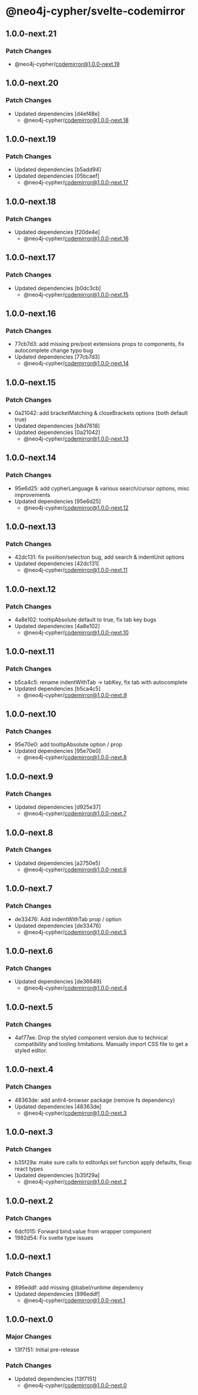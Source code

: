 # @neo4j-cypher/svelte-codemirror

## 1.0.0-next.21

### Patch Changes

- @neo4j-cypher/codemirror@1.0.0-next.19

## 1.0.0-next.20

### Patch Changes

- Updated dependencies [d4ef48e]
  - @neo4j-cypher/codemirror@1.0.0-next.18

## 1.0.0-next.19

### Patch Changes

- Updated dependencies [b5add94]
- Updated dependencies [05bcaef]
  - @neo4j-cypher/codemirror@1.0.0-next.17

## 1.0.0-next.18

### Patch Changes

- Updated dependencies [f20de4e]
  - @neo4j-cypher/codemirror@1.0.0-next.16

## 1.0.0-next.17

### Patch Changes

- Updated dependencies [b0dc3cb]
  - @neo4j-cypher/codemirror@1.0.0-next.15

## 1.0.0-next.16

### Patch Changes

- 77cb7d3: add missing pre/post extensions props to components, fix autocomplete change typo bug
- Updated dependencies [77cb7d3]
  - @neo4j-cypher/codemirror@1.0.0-next.14

## 1.0.0-next.15

### Patch Changes

- 0a21042: add bracketMatching & closeBrackets options (both default true)
- Updated dependencies [b8d7618]
- Updated dependencies [0a21042]
  - @neo4j-cypher/codemirror@1.0.0-next.13

## 1.0.0-next.14

### Patch Changes

- 95e6d25: add cypherLanguage & various search/cursor options, misc improvements
- Updated dependencies [95e6d25]
  - @neo4j-cypher/codemirror@1.0.0-next.12

## 1.0.0-next.13

### Patch Changes

- 42dc131: fix position/selection bug, add search & indentUnit options
- Updated dependencies [42dc131]
  - @neo4j-cypher/codemirror@1.0.0-next.11

## 1.0.0-next.12

### Patch Changes

- 4a8e102: tooltipAbsolute default to true, fix tab key bugs
- Updated dependencies [4a8e102]
  - @neo4j-cypher/codemirror@1.0.0-next.10

## 1.0.0-next.11

### Patch Changes

- b5ca4c5: rename indentWithTab -> tabKey, fix tab with autocomplete
- Updated dependencies [b5ca4c5]
  - @neo4j-cypher/codemirror@1.0.0-next.9

## 1.0.0-next.10

### Patch Changes

- 95e70e0: add tooltipAbsolute option / prop
- Updated dependencies [95e70e0]
  - @neo4j-cypher/codemirror@1.0.0-next.8

## 1.0.0-next.9

### Patch Changes

- Updated dependencies [d925e37]
  - @neo4j-cypher/codemirror@1.0.0-next.7

## 1.0.0-next.8

### Patch Changes

- Updated dependencies [a2750e5]
  - @neo4j-cypher/codemirror@1.0.0-next.6

## 1.0.0-next.7

### Patch Changes

- de33476: Add indentWithTab prop / option
- Updated dependencies [de33476]
  - @neo4j-cypher/codemirror@1.0.0-next.5

## 1.0.0-next.6

### Patch Changes

- Updated dependencies [de36649]
  - @neo4j-cypher/codemirror@1.0.0-next.4

## 1.0.0-next.5

### Patch Changes

- 4af77ae: Drop the styled component version due to technical compatibility and tooling limitations. Manually import CSS file to get a styled editor.

## 1.0.0-next.4

### Patch Changes

- 48363de: add antlr4-browser package (remove fs dependency)
- Updated dependencies [48363de]
  - @neo4j-cypher/codemirror@1.0.0-next.3

## 1.0.0-next.3

### Patch Changes

- b35f29a: make sure calls to editorApi.set function apply defaults, fixup react types
- Updated dependencies [b35f29a]
  - @neo4j-cypher/codemirror@1.0.0-next.2

## 1.0.0-next.2

### Patch Changes

- 6dcf015: Forward bind:value from wrapper component
- 1982d54: Fix svelte type issues

## 1.0.0-next.1

### Patch Changes

- 896eddf: add missing @babel/runtime dependency
- Updated dependencies [896eddf]
  - @neo4j-cypher/codemirror@1.0.0-next.1

## 1.0.0-next.0

### Major Changes

- 13f7151: Initial pre-release

### Patch Changes

- Updated dependencies [13f7151]
  - @neo4j-cypher/codemirror@1.0.0-next.0
